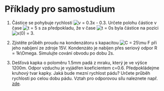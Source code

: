 ﻿# Příklady pro samostudium

1. Částice se pohybuje rychlostí ![v = 0.3x - 0.3](https://render.githubusercontent.com/render/math?math=v%20%3D%200.3x%20-%200.3).
Určete polohu částice v čase ![t = 5](https://render.githubusercontent.com/render/math?math=t%20%3D%205) s za předpokladu, že v čase ![t = 0](https://render.githubusercontent.com/render/math?math=t%20%3D%200)s byla částice na pozici ![x(0) = 3](https://render.githubusercontent.com/render/math?math=x(0)%20%3D%203).

2. Zjistěte průběh proudu na kondenzátoru s kapacitou ![C = 25\mu F](https://render.githubusercontent.com/render/math?math=C%20%3D%2025%5Cmu%20F) při jeho nabíjení ze zdroje 15V. Kondenzáto je nabíjen přes seriový odpor R = 1k\Omega. Simulujte cování obvodu po dobu 2s.


3. Dešťová kapka o poloměru 1.5mm padá z mraku, který je ve výšce 1200m. Odpor vzduchu je vyjádřen koeficientem c=0.6. Předpokládejme kruhový tvar kapky. Jaká bude mezní rychlost pádu? Určete průběh rychlosti po celou dobu pádu. Vztah pro odporovou sílu naleznete např. [zde](https://en.wikipedia.org/wiki/Drag_(physics)).